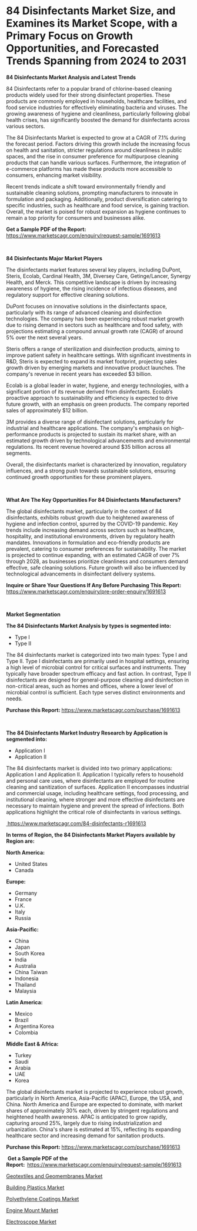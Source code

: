 <p><h1>84 Disinfectants Market Size, and Examines its Market Scope, with a Primary Focus on Growth Opportunities, and Forecasted Trends Spanning from 2024 to 2031</h1></p><p><strong>84 Disinfectants Market Analysis and Latest Trends</strong></p>
<p><p>84 Disinfectants refer to a popular brand of chlorine-based cleaning products widely used for their strong disinfectant properties. These products are commonly employed in households, healthcare facilities, and food service industries for effectively eliminating bacteria and viruses. The growing awareness of hygiene and cleanliness, particularly following global health crises, has significantly boosted the demand for disinfectants across various sectors.</p><p>The 84 Disinfectants Market is expected to grow at a CAGR of 7.1% during the forecast period. Factors driving this growth include the increasing focus on health and sanitation, stricter regulations around cleanliness in public spaces, and the rise in consumer preference for multipurpose cleaning products that can handle various surfaces. Furthermore, the integration of e-commerce platforms has made these products more accessible to consumers, enhancing market visibility.</p><p>Recent trends indicate a shift toward environmentally friendly and sustainable cleaning solutions, prompting manufacturers to innovate in formulation and packaging. Additionally, product diversification catering to specific industries, such as healthcare and food service, is gaining traction. Overall, the market is poised for robust expansion as hygiene continues to remain a top priority for consumers and businesses alike.</p></p>
<p><strong>Get a Sample PDF of the Report:&nbsp;</strong> <a href="https://www.marketscagr.com/enquiry/request-sample/1691613?utm_campaign=1268&utm_medium=2&utm_source=Github&utm_content=ia&utm_term=18102024&utm_id=84-disinfectants">https://www.marketscagr.com/enquiry/request-sample/1691613</a></p>
<p>&nbsp;</p>
<p><strong>84 Disinfectants Major Market Players</strong></p>
<p><p>The disinfectants market features several key players, including DuPont, Steris, Ecolab, Cardinal Health, 3M, Diversey Care, Getinge/Lancer, Synergy Health, and Merck. This competitive landscape is driven by increasing awareness of hygiene, the rising incidence of infectious diseases, and regulatory support for effective cleaning solutions.</p><p>DuPont focuses on innovative solutions in the disinfectants space, particularly with its range of advanced cleaning and disinfection technologies. The company has been experiencing robust market growth due to rising demand in sectors such as healthcare and food safety, with projections estimating a compound annual growth rate (CAGR) of around 5% over the next several years.</p><p>Steris offers a range of sterilization and disinfection products, aiming to improve patient safety in healthcare settings. With significant investments in R&D, Steris is expected to expand its market footprint, projecting sales growth driven by emerging markets and innovative product launches. The company's revenue in recent years has exceeded $3 billion.</p><p>Ecolab is a global leader in water, hygiene, and energy technologies, with a significant portion of its revenue derived from disinfectants. Ecolab’s proactive approach to sustainability and efficiency is expected to drive future growth, with an emphasis on green products. The company reported sales of approximately $12 billion.</p><p>3M provides a diverse range of disinfectant solutions, particularly for industrial and healthcare applications. The company's emphasis on high-performance products is projected to sustain its market share, with an estimated growth driven by technological advancements and environmental regulations. Its recent revenue hovered around $35 billion across all segments.</p><p>Overall, the disinfectants market is characterized by innovation, regulatory influences, and a strong push towards sustainable solutions, ensuring continued growth opportunities for these prominent players.</p></p>
<p>&nbsp;</p>
<p><strong>What Are The Key Opportunities For 84 Disinfectants Manufacturers?</strong></p>
<p><p>The global disinfectants market, particularly in the context of 84 disinfectants, exhibits robust growth due to heightened awareness of hygiene and infection control, spurred by the COVID-19 pandemic. Key trends include increasing demand across sectors such as healthcare, hospitality, and institutional environments, driven by regulatory health mandates. Innovations in formulation and eco-friendly products are prevalent, catering to consumer preferences for sustainability. The market is projected to continue expanding, with an estimated CAGR of over 7% through 2028, as businesses prioritize cleanliness and consumers demand effective, safe cleaning solutions. Future growth will also be influenced by technological advancements in disinfectant delivery systems.</p></p>
<p><strong>Inquire or Share Your Questions If Any Before Purchasing This Report:</strong> <a href="https://www.marketscagr.com/enquiry/pre-order-enquiry/1691613?utm_campaign=1268&utm_medium=2&utm_source=Github&utm_content=ia&utm_term=18102024&utm_id=84-disinfectants">https://www.marketscagr.com/enquiry/pre-order-enquiry/1691613</a></p>
<p>&nbsp;</p>
<p><strong>Market Segmentation</strong></p>
<p><strong>The 84 Disinfectants Market Analysis by types is segmented into:</strong></p>
<p><ul><li>Type I</li><li>Type II</li></ul></p>
<p><p>The 84 disinfectants market is categorized into two main types: Type I and Type II. Type I disinfectants are primarily used in hospital settings, ensuring a high level of microbial control for critical surfaces and instruments. They typically have broader spectrum efficacy and fast action. In contrast, Type II disinfectants are designed for general-purpose cleaning and disinfection in non-critical areas, such as homes and offices, where a lower level of microbial control is sufficient. Each type serves distinct environments and needs.</p></p>
<p><strong>Purchase this Report:&nbsp;</strong><a href="https://www.marketscagr.com/purchase/1691613?utm_campaign=1268&utm_medium=2&utm_source=Github&utm_content=ia&utm_term=18102024&utm_id=84-disinfectants">https://www.marketscagr.com/purchase/1691613</a></p>
<p>&nbsp;</p>
<p><strong>The 84 Disinfectants Market Industry Research by Application is segmented into:</strong></p>
<p><ul><li>Application I</li><li>Application II</li></ul></p>
<p><p>The 84 disinfectants market is divided into two primary applications: Application I and Application II. Application I typically refers to household and personal care uses, where disinfectants are employed for routine cleaning and sanitization of surfaces. Application II encompasses industrial and commercial usage, including healthcare settings, food processing, and institutional cleaning, where stronger and more effective disinfectants are necessary to maintain hygiene and prevent the spread of infections. Both applications highlight the critical role of disinfectants in various settings.</p></p>
<p><a href="https://www.marketscagr.com/84-disinfectants-r1691613?utm_campaign=1268&utm_medium=2&utm_source=Github&utm_content=ia&utm_term=18102024&utm_id=84-disinfectants">&nbsp;https://www.marketscagr.com/84-disinfectants-r1691613</a></p>
<p><strong>In terms of Region, the 84 Disinfectants Market Players available by Region are:</strong></p>
<p>
    <p> <strong> North America: </strong>
        <ul>
            <li>United States</li>
            <li>Canada</li>
        </ul>
        </p> 
    <p> <strong> Europe: </strong>
        <ul>
            <li>Germany</li>
            <li>France</li>
            <li>U.K.</li>
            <li>Italy</li>
            <li>Russia</li>
        </ul>
        </p> 
    <p> <strong> Asia-Pacific: </strong>
        <ul>
            <li>China</li>
            <li>Japan</li>
            <li>South Korea</li>
            <li>India</li>
            <li>Australia</li>
            <li>China Taiwan</li>
            <li>Indonesia</li>
            <li>Thailand</li>
            <li>Malaysia</li>
        </ul>
        </p> 
    <p> <strong> Latin America: </strong>
        <ul>
            <li>Mexico</li>
            <li>Brazil</li>
            <li>Argentina Korea</li>
            <li>Colombia</li>
        </ul>
        </p> 
    <p> <strong> Middle East & Africa: </strong>
        <ul>
            <li>Turkey</li>
            <li>Saudi</li>
            <li>Arabia</li>
            <li>UAE</li>
            <li>Korea</li>
        </ul>
    </p>
    </p>
<p><p>The global disinfectants market is projected to experience robust growth, particularly in North America, Asia-Pacific (APAC), Europe, the USA, and China. North America and Europe are expected to dominate, with market shares of approximately 30% each, driven by stringent regulations and heightened health awareness. APAC is anticipated to grow rapidly, capturing around 25%, largely due to rising industrialization and urbanization. China's share is estimated at 15%, reflecting its expanding healthcare sector and increasing demand for sanitation products.</p></p>
<p><strong>Purchase this Report: </strong><a href="https://www.marketscagr.com/purchase/1691613?utm_campaign=1268&utm_medium=2&utm_source=Github&utm_content=ia&utm_term=18102024&utm_id=84-disinfectants">https://www.marketscagr.com/purchase/1691613</a></p>
<p>&nbsp;<strong>Get a Sample PDF of the Report:&nbsp;&nbsp;</strong><a href="https://www.marketscagr.com/enquiry/request-sample/1691613?utm_campaign=1268&utm_medium=2&utm_source=Github&utm_content=ia&utm_term=18102024&utm_id=84-disinfectants">https://www.marketscagr.com/enquiry/request-sample/1691613</a></p>
<p><strong></strong></p>
<p><p><a href="https://github.com/annabelpric84w/Market-Research-Report-List-1/blob/main/geotextiles-and-geomembranes-market.md?utm_campaign=1268&utm_medium=2&utm_source=Github&utm_content=ia&utm_term=18102024&utm_id=84-disinfectants">Geotextiles and Geomembranes Market</a></p><p><a href="https://www.linkedin.com/pulse/building-plastics-market-navigating-challenges-unlocking-ldvhf?utm_campaign=1268&utm_medium=2&utm_source=Github&utm_content=ia&utm_term=18102024&utm_id=84-disinfectants">Building Plastics Market</a></p><p><a href="https://www.linkedin.com/pulse/future-trends-global-polyethylene-coatings-market-insights-vbeef?utm_campaign=1268&utm_medium=2&utm_source=Github&utm_content=ia&utm_term=18102024&utm_id=84-disinfectants">Polyethylene Coatings Market</a></p><p><a href="https://issuu.com/reportprime-2/docs/engine-mount-market-size-2030.pptx_68e1d7351165c9?utm_campaign=1268&utm_medium=2&utm_source=Github&utm_content=ia&utm_term=18102024&utm_id=84-disinfectants">Engine Mount Market</a></p><p><a href="https://issuu.com/reportprime-2/docs/electroscope-market-size-2030.pptx_e0754cc810e60e?utm_campaign=1268&utm_medium=2&utm_source=Github&utm_content=ia&utm_term=18102024&utm_id=84-disinfectants">Electroscope Market</a></p></p>